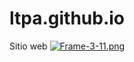 # ltpa.github.io
Sitio web
[![Frame-3-11.png](https://i.postimg.cc/mDCf2KqP/Frame-3-11.png)](https://postimg.cc/cgx5FkdW)

